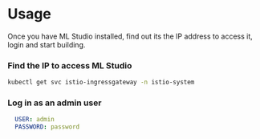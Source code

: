 # Usage

Once you have ML Studio installed, find out its the IP address to access it, login and start building.

### Find the IP to access ML Studio

```bash
kubectl get svc istio-ingressgateway -n istio-system
```

### Log in as an admin user

```yaml
  USER: admin
  PASSWORD: password
```



